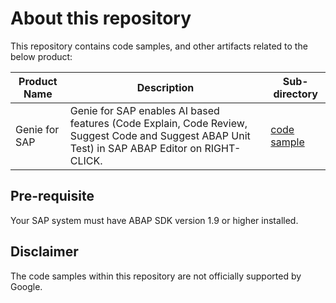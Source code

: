 # About this repository

This repository contains code samples, and other artifacts related to the below product: 

| Product Name              | Description   | Sub-directory |
| ------------------------- |---------------| ------------- |
| Genie for SAP | Genie for SAP enables AI based features (Code Explain, Code Review, Suggest Code and Suggest ABAP Unit Test) in SAP ABAP Editor on RIGHT-CLICK.  | [code sample](src) |

## Pre-requisite

Your SAP system must have ABAP SDK version 1.9 or higher installed.

## Disclaimer

The code samples within this repository are not officially supported by Google. 
